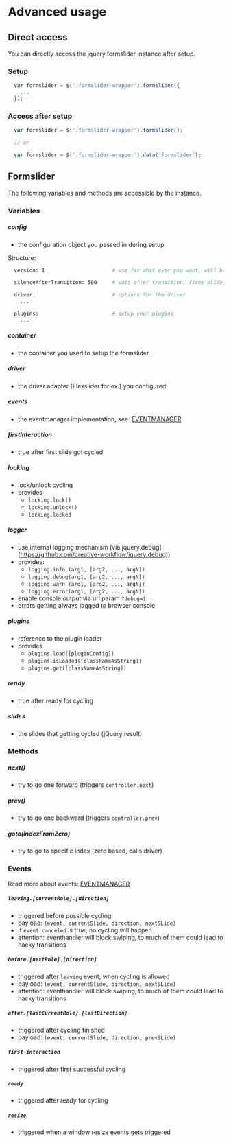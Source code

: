 # Advanced usage

## Direct access
You can directly access the jquery.formslider instance after setup.

### Setup
```js
  var formslider = $('.formslider-wrapper').formslider({
    ...
  });
```

### Access after setup
```js
  var formslider = $('.formslider-wrapper').formslider();

  // or

  var formslider = $('.formslider-wrapper').data('formslider');
```

## Formslider
The following variables and methods are accessible by the instance.

### Variables
##### config
  * the configuration object you passed in during setup

Structure:
```bash
  version: 1                      # use for what ever you want, will be triggert from TrackSessionInformation

  silenceAfterTransition: 500     # wait after transition, fixes slide depositions on going back when using FlesliderDriver with css transitions (useCss: true)

  driver:                         # options for the driver
    ...

  plugins:                        # setup your plugins
    ...
```
##### container
  * the container you used to setup the formslider

##### driver
  * the driver adapter (Flexslider for ex.) you configured

##### events
  * the eventmanager implementation, see: [EVENTMANAGER](EVENTMANAGER.md)

##### firstInteraction
  * true after first slide got cycled

##### locking
  * lock/unlock cycling
  * provides
    * `locking.lock()`
    * `locking.unlock()`
    * `locking.locked`

##### logger
  * use internal logging mechanism (via jquery.debug](https://github.com/creative-workflow/jquery.debug))
  * provides:
    * `logging.info (arg1, [arg2, ..., argN])`
    * `logging.debug(arg1, [arg2, ..., argN])`
    * `logging.warn (arg1, [arg2, ..., argN])`
    * `logging.error(arg1, [arg2, ..., argN])`
  * enable console output via url param `?debug=1`
  * errors getting always logged to browser console

##### plugins
  * reference to the plugin loader
  * provides
    * `plugins.load([pluginConfig])`
    * `plugins.isLoaded([classNameAsString])`
    * `plugins.get([classNameAsString])`

##### ready
  * true after ready for cycling

##### slides
  * the slides that getting cycled (jQuery result)


### Methods
##### next()
  * try to go one forward (triggers `controller.next`)

##### prev()
  * try to go one backward (triggers `controller.prev`)

##### goto(indexFromZero)
  * try to go to specific index (zero based, calls driver)


### Events
Read more about events: [EVENTMANAGER](EVENTMANAGER.md)

##### `leaving.[currentRole].[direction]`
  * triggered before possible cycling
  * payload: `(event, currentSlide, direction, nextSLide)`
  * if `event.canceled` is true, no cycling will happen
  * attention: eventhandler will block swiping, to much of them could lead to hacky transitions

##### `before.[nextRole].[direction]`
  * triggered after `leaving` event, when cycling is allowed
  * payload: `(event, currentSlide, direction, nextSLide)`
  * attention: eventhandler will block swiping, to much of them could lead to hacky transitions

##### `after.[lastCurrentRole].[lastDirection]`
  * triggered after cycling finished
  * payload: `(event, currentSlide, direction, prevSLide)`

##### `first-interaction`
  * triggered after first successful cycling

##### `ready`
  * triggered after ready for cycling

##### `resize`
  * triggered when a window resize events gets triggered
